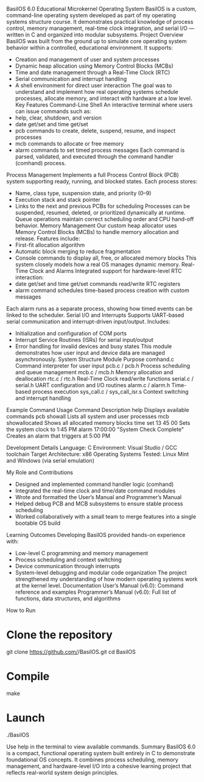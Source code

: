 BasilOS 6.0
Educational Microkernel Operating System
BasilOS is a custom, command-line operating system developed as part of my operating systems structure course. 
It demonstrates practical knowledge of process control, memory management, real-time clock integration, and serial I/O — written in C and organized into modular subsystems.
Project Overview
BasilOS was built from the ground up to simulate core operating system behavior within a controlled, educational environment.
It supports:
- Creation and management of user and system processes
- Dynamic heap allocation using Memory Control Blocks (MCBs)
- Time and date management through a Real-Time Clock (RTC)
- Serial communication and interrupt handling
- A shell environment for direct user interaction
The goal was to understand and implement how real operating systems schedule processes, allocate memory, and interact with hardware at a low level.
Key Features
Command-Line Shell
An interactive terminal where users can issue commands such as:
- help, clear, shutdown, and version
- date get/set and time get/set
- pcb commands to create, delete, suspend, resume, and inspect processes
- mcb commands to allocate or free memory
- alarm commands to set timed process messages
Each command is parsed, validated, and executed through the command handler (comhand) process.

Process Management
Implements a full Process Control Block (PCB) system supporting ready, running, and blocked states.
Each process stores:
- Name, class type, suspension state, and priority (0–9)
- Execution stack and stack pointer
- Links to the next and previous PCBs for scheduling
Processes can be suspended, resumed, deleted, or prioritized dynamically at runtime.
Queue operations maintain correct scheduling order and CPU hand-off behavior.
Memory Management
Our custom heap allocator uses Memory Control Blocks (MCBs) to handle memory allocation and release.
Features include:
- First-fit allocation algorithm
- Automatic block merging to reduce fragmentation
- Console commands to display all, free, or allocated memory blocks
This system closely models how a real OS manages dynamic memory.
Real-Time Clock and Alarms
Integrated support for hardware-level RTC interaction:
- date get/set and time get/set commands read/write RTC registers
- alarm command schedules time-based process creation with custom messages


Each alarm runs as a separate process, showing how timed events can be linked to the scheduler.
Serial I/O and Interrupts
Supports UART-based serial communication and interrupt-driven input/output.
 Includes:
- Initialization and configuration of COM ports
- Interrupt Service Routines (ISRs) for serial input/output
- Error handling for invalid devices and busy states
This module demonstrates how user input and device data are managed asynchronously.
System Structure
Module
Purpose
comhand.c
Command interpreter for user input
pcb.c / pcb.h
Process scheduling and queue management
mcb.c / mcb.h
Memory allocation and deallocation
rtc.c / rtc.h
Real-Time Clock read/write functions
serial.c / serial.h
UART configuration and I/O routines
alarm.c / alarm.h
Time-based process execution
sys_call.c / sys_call_isr.s
Context switching and interrupt handling

Example Command Usage
Command
Description
help
Displays available commands
pcb showall
Lists all system and user processes
mcb showallocated
Shows all allocated memory blocks
time set 13 45 00
Sets the system clock to 1:45 PM
alarm 17:00:00 "System Check Complete"
Creates an alarm that triggers at 5:00 PM


Development Details
Language: C
Environment: Visual Studio / GCC toolchain
Target Architecture: x86
Operating Systems Tested: Linux Mint and Windows (via serial emulation)


My Role and Contributions
- Designed and implemented command handler logic (comhand)
- Integrated the real-time clock and time/date command modules
- Wrote and formatted the User’s Manual and Programmer’s Manual
- Helped debug PCB and MCB subsystems to ensure stable process scheduling
- Worked collaboratively with a small team to merge features into a single bootable OS build


Learning Outcomes
Developing BasilOS provided hands-on experience with:
- Low-level C programming and memory management
- Process scheduling and context switching
- Device communication through interrupts
- System-level debugging and modular code organization
The project strengthened my understanding of how modern operating systems work at the kernel level.
Documentation
User’s Manual (v6.0): Command reference and examples
Programmer’s Manual (v6.0): Full list of functions, data structures, and algorithms


How to Run
# Clone the repository
git clone https://github.com/<your-username>/BasilOS.git
cd BasilOS

# Compile
make

# Launch
./BasilOS

Use help in the terminal to view available commands.
Summary
BasilOS 6.0 is a compact, functional operating system built entirely in C to demonstrate foundational OS concepts.
It combines process scheduling, memory management, and hardware-level I/O into a cohesive learning project that reflects real-world system design principles.
